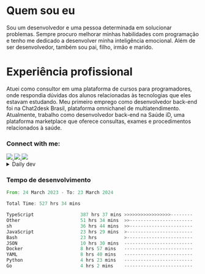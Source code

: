 # Quem sou eu
Sou um desenvolvedor e uma pessoa determinada em solucionar problemas. Sempre procuro melhorar minhas habilidades com programação e tenho me dedicado a desenvolver minha inteligência emocional. Além de ser desenvolvedor, também sou pai, filho, irmão e marido.

# Experiência profissional
Atuei como consultor em uma plataforma de cursos para programadores, onde respondia dúvidas dos alunos relacionadas às tecnologias que eles estavam estudando.
Meu primeiro emprego como desenvolvedor back-end foi na Chat2desk Brasil, plataforma omnichanel de multiatendimento.
Atualmente, trabalho como desenvolvedor back-end na Saúde iD, uma plataforma marketplace que oferece consultas, exames e procedimentos relacionados à saúde.

### Connect with me:
<a href="https://www.linkedin.com/in/theusmoreira" target="_blank" >
<img src="https://img.shields.io/badge/linkedin-%230077B5.svg?&style=for-the-badge&logo=linkedin&logoColor=white ">
</a>
<a href="https://www.instagram.com/matheus.s.moreira/" target="_blank">
<img src="https://img.shields.io/badge/instagram-%23E4405F.svg?&style=for-the-badge&logo=instagram&logoColor=white">
</a>
<a href="mailto:matheussm301@gmail.com"  target="_blank">
<img src="https://img.shields.io/badge/gmail-%23E4405F.svg?&style=for-the-badge&logo=gmail&logoColor=white">
</a>


<details>
  <summary>Daily dev </summary>
<p>
  <a href="https://app.daily.dev/matheussantos"><img src="https://github.com/matheus-santos-moreira/matheus-santos-moreira/blob/master/devcard.svg" width="200" alt="Matheus Santos's Dev Card"/></a>
 </p>
</details>

<h3>Tempo de desenvolvimento</h3>

<!--START_SECTION:waka-->

```rust
From: 24 March 2023 - To: 23 March 2024

Total Time: 527 hrs 34 mins

TypeScript                 387 hrs 37 mins >>>>>>>>>>>>>>>>>--------   66.93 %
Other                      51 hrs 34 mins  >>-----------------------   08.90 %
sh                         36 hrs 44 mins  >>-----------------------   06.34 %
JavaScript                 23 hrs 29 mins  >------------------------   04.05 %
Bash                       23 hrs          >------------------------   03.97 %
JSON                       10 hrs 30 mins  -------------------------   01.81 %
Docker                     8 hrs 57 mins   -------------------------   01.55 %
YAML                       8 hrs 40 mins   -------------------------   01.50 %
Python                     4 hrs 23 mins   -------------------------   00.76 %
Go                         4 hrs 2 mins    -------------------------   00.70 %
```

<!--END_SECTION:waka-->

